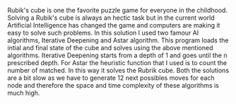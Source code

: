 Rubik's cube is one the favorite puzzle game for everyone in the childhood. Solving a Rubik's cube is always an hectic task but in the current world
Artificial Intelligence has changed the game and computers are making it easy to solve such problems. In this solution I used two famour AI algorithms, Iterative
Deepening and Astar algorithm. 
This program loads the intial and final state of the cube and solves using the above mentioned algorithms.
Iterative Deepening starts from a depth of 1 and goes until the n prescribed depth.
For Astar the heuristic function that I used is to count the number of matched. In this way it solves the Rubrik cube.
Both the solutions are a bit slow as we have to generate 12 next possibles moves for each node and therefore the space and time complexity of these
algorithms is much high.
